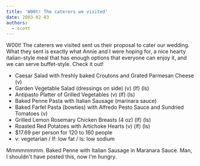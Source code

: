 ```yaml
---
title: 'W00t! The caterers we visited'
date: 2003-02-03
authors:
  - scott
---
```


W00t! The caterers we visited sent us their proposal to cater our wedding. What they sent is exactly what Annie and I were hoping for, a nice hearty italian-style meal that has enough options that everyone can enjoy it, and we can serve buffet-style. Check it out!

- Caesar Salad with freshly baked Croutons and Grated Parmesan Cheese (v)
- Garden Vegetable Salad (dressings on side) (v) (lf) (ls)
- Antipasto Platter of Grilled Vegetables (v) (lf) (ls)
- Baked Penne Pasta with Italian Sausage (marinara sauce)
- Baked Farfel Pasta (bowties) with Alfredo Pesto Sauce and Sundried Tomatoes (v)
- Grilled Lemon Rosemary Chicken Breasts (4 oz) (lf) (ls)
- Roasted Red Potatoes with Artichoke Hearts (v) (lf) (ls)
- $17.69 per person for 120 to 160 people
- v: vegetarian / lf: low fat / ls: low sodium

Mmmmmmmm. Baked Penne with Italian Sausage in Maranara Sauce. Man, I shouldn't have posted this, now I'm hungry.
